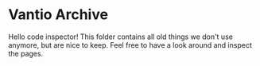 # Vantio Archive
Hello code inspector! This folder contains all old things we don't use anymore, but are nice to keep.
Feel free to have a look around and inspect the pages.
